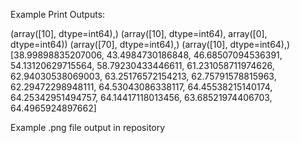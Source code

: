Example Print Outputs:

(array([10], dtype=int64),)
(array([10], dtype=int64), array([0], dtype=int64))
(array([70], dtype=int64),)
(array([10], dtype=int64),)
[38.99898835207006, 43.4984730186848, 46.68507094536391, 54.13120629715564, 58.79230433446611, 61.231058711974626, 62.94030538069003, 63.25176572154213, 62.75791578815963, 62.29472298948111, 64.53043086338117, 64.45538215140174, 64.25342951494757, 64.14417118013456, 63.68521974406703, 64.4965924897662]

Example .png file output in repository
